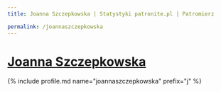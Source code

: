 ```yaml
---
title: Joanna Szczepkowska | Statystyki patronite.pl | Patromierz

permalink: /joannaszczepkowska
---
```


# [Joanna Szczepkowska](https://patronite.pl/joannaszczepkowska)

{% include profile.md name="joannaszczepkowska" prefix="j" %}
